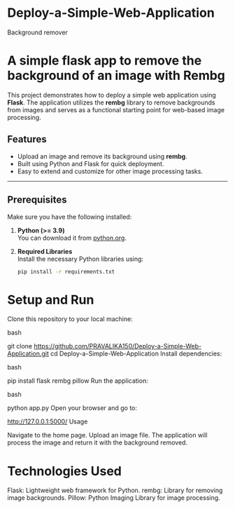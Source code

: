 # Deploy-a-Simple-Web-Application
Background remover
# A simple flask app to remove the background of an image with Rembg


This project demonstrates how to deploy a simple web application using **Flask**. The application utilizes the **rembg** library to remove backgrounds from images and serves as a functional starting point for web-based image processing.

## Features

- Upload an image and remove its background using **rembg**.
- Built using Python and Flask for quick deployment.
- Easy to extend and customize for other image processing tasks.

---

## Prerequisites

Make sure you have the following installed:

1. **Python (>= 3.9)**  
   You can download it from [python.org](https://www.python.org/downloads/).

2. **Required Libraries**  
   Install the necessary Python libraries using:
   ```bash
   pip install -r requirements.txt


# Setup and Run
Clone this repository to your local machine:

bash

git clone https://github.com/PRAVALIKA150/Deploy-a-Simple-Web-Application.git
cd Deploy-a-Simple-Web-Application
Install dependencies:

bash

pip install flask rembg pillow
Run the application:

bash

python app.py
Open your browser and go to:

http://127.0.0.1:5000/
Usage

Navigate to the home page.
Upload an image file.
The application will process the image and return it with the background removed.

# Technologies Used
Flask: Lightweight web framework for Python.
rembg: Library for removing image backgrounds.
Pillow: Python Imaging Library for image processing.
